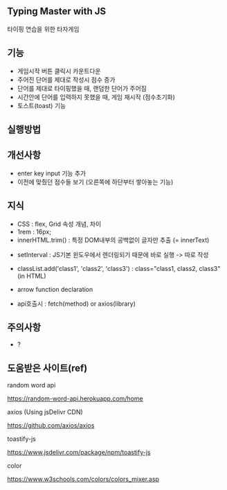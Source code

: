## Typing Master with JS

타이핑 연습을 위한 타자게임

## 기능

- 게임시작 버튼 클릭시 카운트다운
- 주어진 단어를 제대로 작성시 점수 증가
- 단어를 제대로 타이핑했을 때, 랜덤한 단어가 주어짐
- 시간안에 단어를 입력하지 못했을 때, 게임 재시작 (점수초기화)
- 토스트(toast) 기능

## 실행방법

## 개선사항

- enter key input 기능 추가
- 이전에 맞췄던 점수들 보기 (오른쪽에 하단부터 쌓아놓는 기능)

## 지식

- CSS : flex, Grid 속성 개념, 차이
- 1rem : 16px;
- innerHTML.trim() : 특정 DOM내부의 공백없이 글자만 추출 (= innerText)

* setInterval : JS기본 윈도우에서 렌더링되기 때문에 바로 실행 -> 따로 작성

* classList.add('class1', 'class2', 'class3') : class="class1, class2, class3"(in HTML)

* arrow function declaration

* api호출시 : fetch(method) or axios(library)

## 주의사항

- ?

## 도움받은 사이트(ref)

random word api

https://random-word-api.herokuapp.com/home

axios (Using jsDelivr CDN)

https://github.com/axios/axios

toastify-js

https://www.jsdelivr.com/package/npm/toastify-js

color

https://www.w3schools.com/colors/colors_mixer.asp
